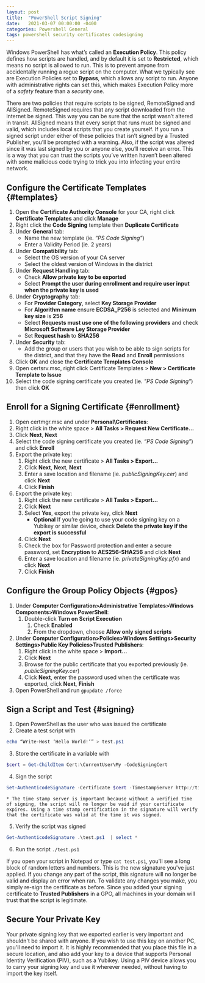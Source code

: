 ```yaml
---
layout: post
title:  "PowerShell Script Signing"
date:   2021-03-07 00:00:00 -0400
categories: Powershell General
tags: powershell security certificates codesigning
---
```

Windows PowerShell has what’s called an **Execution Policy**. This policy defines how scripts are handled, and by default it is set to **Restricted**, which means no script is allowed to run. This is to prevent anyone from accidentally running a rogue script on the computer. What we typically see are Execution Policies set to **Bypass**, which allows any script to run. Anyone with administrative rights can set this, which makes Execution Policy more of a *safety* feature than a *security* one.

There are two policies that require scripts to be signed, RemoteSigned and AllSigned. RemoteSigned requires that any script downloaded from the internet be signed. This way you can be sure that the script wasn’t altered in transit. AllSigned means that every script that runs must be signed and valid, which includes local scripts that you create yourself. If you run a signed script under either of these policies that isn’t signed by a Trusted Publisher, you’ll be prompted with a warning. Also, if the script was altered since it was last signed by you or anyone else, you’ll receive an error. This is a way that you can trust the scripts you’ve written haven’t been altered with some malicious code trying to trick you into infecting your entire network.

## Configure the Certificate Templates {#templates}
1. Open the **Certificate Authority Console** for your CA, right click **Certificate Templates** and click **Manage**
2. Right click the **Code Signing** template then **Duplicate Certificate**
3. Under **General** tab:
    * Name the new template (ie. *“PS Code Signing”*)
    * Enter a Validity Period (ie. 2 years)
4. Under **Compatibility** tab:
    * Select the OS version of your CA server
    * Select the oldest version of Windows in the district
5. Under **Request Handling** tab:
    * Check **Allow private key to be exported**
    * Select **Prompt the user during enrollment and require user input when the private key is used**
6. Under **Cryptography** tab:
    * For **Provider Category**, select **Key Storage Provider**
    * For **Algorithm name** ensure **ECDSA_P256** is selected and **Minimum key size** is **256**
    * Select **Requests must use one of the following providers** and check **Microsoft Software Ley Storage Provider**
    * Set **Request hash** to **SHA256**
7. Under **Security** tab:
    * Add the group or users that you wish to be able to sign scripts for the district, and that they have the **Read** and **Enroll** permissions
8. Click **OK** and close the **Certificate Templates Console**
9. Open certsrv.msc, right click Certificate Templates > **New > Certificate Template to Issue**
10. Select the code signing certificate you created (ie. *"PS Code Signing"*) then click **OK**

## Enroll for a Signing Certificate {#enrollment}
1. Open certmgr.msc and under **Personal\Certificates**:
2. Right click in the white space > **All Tasks > Request New Certificate…**
3. Click **Next**, **Next**
4. Select the code signing certificate you created (ie. *“PS Code Signing”*) and click **Enroll**
5. Export the private key:
    1. Right click the new certificate > **All Tasks > Export…**
    2. Click **Next**, **Next**, **Next**
    3. Enter a save location and filename (ie. *publicSigningKey.cer*) and click **Next**
    4. Click **Finish**
6. Export the private key:
    1. Right click the new certificate > **All Tasks > Export…**
    2. Click **Next**
    3. Select **Yes**, export the private key, click **Next**
        * ****Optional**** If you’re going to use your code signing key on a Yubikey or similar device, check **Delete the private key if the export is successful**
    4. Click **Next**
    5. Check the box for Password protection and enter a secure password, set **Encryption** to **AES256-SHA256** and click **Next**
    6. Enter a save location and filename (ie. *privateSigningKey.pfx*) and click **Next**
    7. Click **Finish**

## Configure the Group Policy Objects {#gpos}
1. Under **Computer Configuration>Administrative Templates>Windows Components>Windows PowerShell**:
    1. Double-click **Turn on Script Execution**
        1. Check **Enabled**
        2. From the dropdown, choose **Allow only signed scripts**
2. Under **Computer Configuration>Policies>Windows Settings>Security Settings>Public Key Policies>Trusted Publishers**:
    1. Right click in the white space > **Import…**
    2. Click **Next**
    3. Browse for the public certificate that you exported previously (ie. *publicSigningKey.cer*)
    4. Click **Next**, enter the password used when the certificate was exported, click **Next**, **Finish**
3. Open PowerShell and run `gpupdate /force`

## Sign a Script and Test {#signing}
1. Open PowerShell as the user who was issued the certificate
2. Create a test script with 
```powershell
echo “Write-Host ‘Hello World!’” > test.ps1
```
3. Store the certificate in a variable with 
```powershell
$cert = Get-ChildItem Cert:\CurrentUser\My -CodeSigningCert
```
4. Sign the script 
```powershell
Set-AuthenticodeSignature -Certificate $cert -TimestampServer http://timestamp.digicert.com .\test.ps1
```
    * The time stamp server is important because without a verified time of signing, the script will no longer be vaid if your certificate expires. Using a time stamp certification in the signature will verify that the certificate was valid at the time it was signed.
5. Verify the script was signed 
```powershell
Get-AuthenticodeSignature .\test.ps1  | select *
```
6. Run the script `./test.ps1`

If you open your script in Notepad or type `cat test.ps1`, you'll see a long block of random letters and numbers. This is the new signature you've just applied. If you change any part of the script, this signature will no longer be valid and display an error when ran. To validate any changes you make, you simply re-sign the certificate as before. Since you added your signing certificate to **Trusted Publishers** in a GPO, all machines in your domain will trust that the script is legitimate.

## Secure Your Private Key
Your private signing key that we exported earlier is very important and shouldn't be shared with anyone. If you wish to use this key on another PC, you'll need to import it. It is highly recommended that you place this file in a secure location, and also add your key to a device that supports Personal Identity Verification (PIV), such as a Yubikey. Using a PIV device allows you to carry your signing key and use it wherever needed, without having to import the key itself.